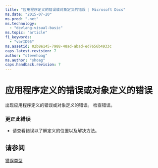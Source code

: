 ```yaml
---
title: "应用程序定义的错误或对象定义的错误 | Microsoft Docs"
ms.date: "2015-07-20"
ms.prod: ".net"
ms.technology: 
  - "devlang-visual-basic"
ms.topic: "article"
f1_keywords: 
  - "vbrID95"
ms.assetid: 02b8e145-7988-48ad-abad-ed7656b4933c
caps.latest.revision: 7
author: "stevehoag"
ms.author: "shoag"
caps.handback.revision: 7
---
```

# 应用程序定义的错误或对象定义的错误
出现应用程序定义的错误或对象定义的错误。 检查错误。  
  
### 更正此错误  
  
-   请查看错误以了解定义的位置以及解决方法。  
  
## 请参阅  
 [错误类型](../../visual-basic/programming-guide/language-features/error-types.md)